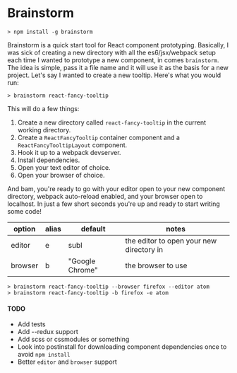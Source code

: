 Brainstorm
=============

```
> npm install -g brainstorm
```

Brainstorm is a quick start tool for React component prototyping. Basically, I was sick of creating a new directory with all the es6/jsx/webpack setup each time I wanted to prototype a new component, in comes `brainstorm`. The idea is simple, pass it a file name and it will use it as the basis for a new project. Let's say I wanted to create a new tooltip. Here's what you would run:

```
> brainstorm react-fancy-tooltip
```

This will do a few things:

1. Create a new directory called `react-fancy-tooltip` in the current working directory.
2. Create a `ReactFancyTooltip` container component and a `ReactFancyTooltipLayout` component.
3. Hook it up to a webpack devserver.
4. Install dependencies.
5. Open your text editor of choice.
6. Open your browser of choice.

And bam, you're ready to go with your editor open to your new component directory, webpack auto-reload enabled, and your browser open to localhost. In just a few short seconds you're up and ready to start writing some code!

option      | alias  | default         | notes
----------- | ------ | --------------- | ----------
editor      | e      | subl            | the editor to open your new directory in
browser     | b      | "Google Chrome" | the browser to use

```
> brainstorm react-fancy-tooltip --browser firefox --editor atom
> brainstorm react-fancy-tooltip -b firefox -e atom
```

#### TODO
- Add tests
- Add --redux support
- Add scss or cssmodules or something
- Look into postinstall for downloading component dependencies once to avoid `npm install`
- Better `editor` and `browser` support

